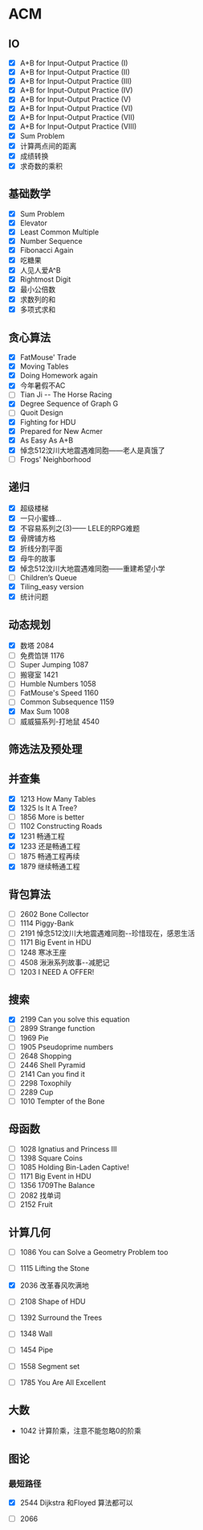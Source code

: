 # ACM

## IO

- [x] A+B for Input-Output Practice (I)		
- [x] A+B for Input-Output Practice (II)		
- [x] A+B for Input-Output Practice (III)	
- [x] A+B for Input-Output Practice (IV)		
- [x] A+B for Input-Output Practice (V)		
- [x] A+B for Input-Output Practice (VI)		
- [x] A+B for Input-Output Practice (VII)	
- [x] A+B for Input-Output Practice (VIII)	
- [x] Sum Problem		
- [x] 计算两点间的距离	
- [x] 成绩转换	
- [x] 求奇数的乘积

## 基础数学

- [x] Sum Problem		
- [x] Elevator		
- [x] Least Common Multiple	
- [x] Number Sequence		
- [x] Fibonacci Again		
- [x] 吃糖果		
- [x] 人见人爱A^B		
- [x] Rightmost Digit	
- [x] 最小公倍数		
- [x] 求数列的和		
- [x] 多项式求和

## 贪心算法

- [x] FatMouse' Trade
- [x] Moving Tables	
- [x] Doing Homework again	
- [x] 今年暑假不AC		
- [ ] Tian Ji -- The Horse Racing		
- [x] Degree Sequence of Graph G		
- [ ] Quoit Design		
- [x] Fighting for HDU	
- [x] Prepared for New Acmer		
- [x] As Easy As A+B		
- [x] 悼念512汶川大地震遇难同胞——老人是真饿了		
- [ ] Frogs' Neighborhood

## 递归

- [x] 超级楼梯
- [x] 一只小蜜蜂...
- [x] 不容易系列之(3)—— LELE的RPG难题
- [x] 骨牌铺方格		
- [x] 折线分割平面	
- [x] 母牛的故事		
- [x] 悼念512汶川大地震遇难同胞——重建希望小学 
- [ ] Children’s Queue	
- [x] Tiling_easy version	
- [x] 统计问题

## 动态规划

- [x] 数塔 2084
- [ ] 免费馅饼 1176
- [ ] Super Jumping 1087
- [ ] 搬寝室 1421
- [ ] Humble Numbers 1058
- [ ] FatMouse's Speed 1160
- [ ] Common Subsequence 1159
- [x] Max Sum 1008
- [ ] 威威猫系列-打地鼠 4540

## 筛选法及预处理


## 并查集

- [x] 1213  How Many Tables		
- [x] 1325 	Is It A Tree?	
- [ ] 1856 	More is better	
- [ ] 1102 	Constructing Roads		
- [x] 1231 	畅通工程		
- [x] 1233 	还是畅通工程	
- [ ] 1875 	畅通工程再续	
- [x] 1879 	继续畅通工程

## 背包算法

- [ ] 2602 Bone Collector
- [ ] 1114 Piggy-Bank
- [ ] 2191 悼念512汶川大地震遇难同胞--珍惜现在，感恩生活
- [ ] 1171 Big Event in HDU
- [ ] 1248 寒冰王座
- [ ] 4508 湫湫系列故事--减肥记
- [ ] 1203 I NEED A OFFER!

## 搜索

- [x] 2199 Can you solve this equation 
- [ ] 2899 Strange function
- [ ] 1969 Pie
- [ ] 1905 Pseudoprime numbers
- [ ] 2648 Shopping
- [ ] 2446 Shell Pyramid
- [ ] 2141 Can you find it
- [ ] 2298 Toxophily
- [ ] 2289 Cup
- [ ] 1010 Tempter of the Bone

## 母函数

- [ ] 1028 Ignatius and Princess III
- [ ] 1398 Square Coins
- [ ] 1085 Holding Bin-Laden Captive!
- [ ] 1171 Big Event in HDU
- [ ] 1356 1709The Balance
- [ ] 2082 找单词
- [ ] 2152 Fruit

## 计算几何

- [ ] 1086 	You can Solve a Geometry Problem too		
- [ ] 1115 	Lifting the Stone		
- [x] 2036 	改革春风吹满地		
- [ ] 2108 	Shape of HDU		
- [ ] 1392 	Surround the Trees		
- [ ] 1348 	Wall		
- [ ] 1454 	Pipe		
- [ ] 1558 	Segment set		
- [ ] 1785 	You Are All Excellent



## 大数
* 1042 计算阶乘，注意不能忽略0的阶乘

## 图论

### 最短路径

- [x] 2544 Dijkstra 和Floyed 算法都可以
- [ ] 2066 


